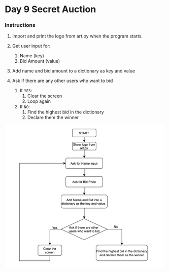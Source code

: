 # Day 9 Secret Auction

### Instructions

1. Import and print the logo from art.py when the program starts.

2. Get user input for:
    1. Name (key)
    2. Bid Amount (value)

3. Add name and bid amount to a dictionary as key and value

4. Ask if there are any other users who want to bid
    1. If `YES`:
       1. Clear the screen
       2. Loop again
    2. If `NO`:
       1. Find the highest bid in the dictionary
       2. Declare them the winner

![Alt Image](Images/secret_auction_flow_chart.png)

